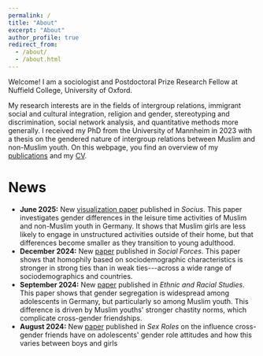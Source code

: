 ```yaml
---
permalink: /
title: "About"
excerpt: "About"
author_profile: true
redirect_from: 
  - /about/
  - /about.html
---
```



Welcome! I am a sociologist and Postdoctoral Prize Research Fellow at Nuffield College, University of Oxford.

My research interests are in the fields of intergroup relations, immigrant social and cultural integration, religion and gender, stereotyping and discrimination, social network analysis, and quantitative methods more generally. I received my PhD from the University of Mannheim in 2023 with a thesis on the gendered nature of intergroup relations between Muslim and non-Muslim youth. On this webpage, you find an overview of my [publications](https://davidkretschmer.github.io/publications/) and my [CV](https://davidkretschmer.github.io/assets/vita.pdf).


News
======

- **June 2025:** New [visualization paper](https://journals.sagepub.com/doi/10.1177/23780231251349634) published in _Socius_. This paper investigates gender differences in the leisure time activities of Muslim and non-Muslim youth in Germany. It shows that Muslim girls are less likely to engage in unstructured activities outside of their home, but that differences become smaller as they transition to young adulthood.
- **December 2024:** New [paper](https://academic.oup.com/sf/advance-article/doi/10.1093/sf/soae169/7918057) published in _Social Forces_. This paper shows that homophily based on sociodemographic characteristics is stronger in strong ties than in weak ties---across a wide range of sociodemographics and countries.
- **September 2024:** New [paper](https://www.tandfonline.com/doi/full/10.1080/01419870.2024.2399725) published in _Ethnic and Racial Studies_. This paper shows that gender segregation is widespread among adolescents in Germany, but particularly so among Muslim youth. This difference is driven by Muslim youths' stronger chastity norms, which complicate cross-gender friendships.
- **August 2024:** New [paper](https://link.springer.com/article/10.1007/s11199-024-01505-x) published in _Sex Roles_ on the influence cross-gender friends have on adolescents' gender role attitudes and how this varies between boys and girls
